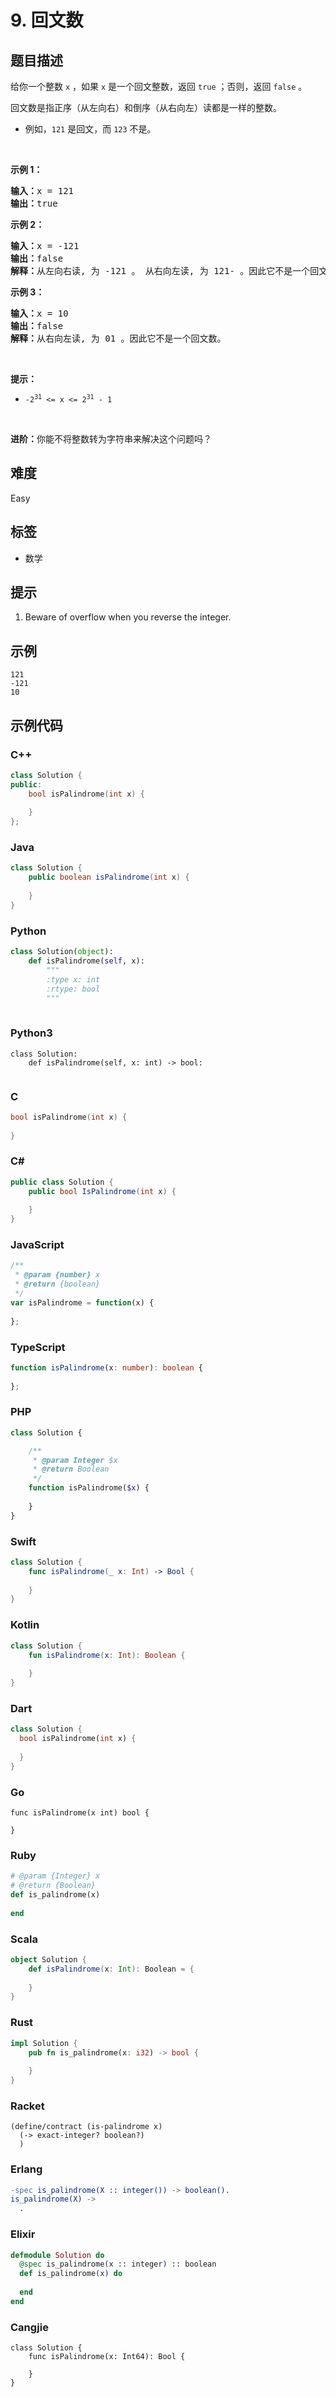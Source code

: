 # 9. 回文数

## 题目描述

<p>给你一个整数 <code>x</code> ，如果 <code>x</code> 是一个回文整数，返回 <code>true</code> ；否则，返回 <code>false</code> 。</p>

<p><span data-keyword="palindrome-integer">回文数</span>是指正序（从左向右）和倒序（从右向左）读都是一样的整数。</p>

<ul>
	<li>例如，<code>121</code> 是回文，而 <code>123</code> 不是。</li>
</ul>

<p>&nbsp;</p>

<p><strong>示例 1：</strong></p>

<pre>
<strong>输入：</strong>x = 121
<strong>输出：</strong>true
</pre>

<p><strong>示例&nbsp;2：</strong></p>

<pre>
<strong>输入：</strong>x = -121
<strong>输出：</strong>false
<strong>解释：</strong>从左向右读, 为 -121 。 从右向左读, 为 121- 。因此它不是一个回文数。
</pre>

<p><strong>示例 3：</strong></p>

<pre>
<strong>输入：</strong>x = 10
<strong>输出：</strong>false
<strong>解释：</strong>从右向左读, 为 01 。因此它不是一个回文数。
</pre>

<p>&nbsp;</p>

<p><strong>提示：</strong></p>

<ul>
	<li><code>-2<sup>31</sup>&nbsp;&lt;= x &lt;= 2<sup>31</sup>&nbsp;- 1</code></li>
</ul>

<p>&nbsp;</p>

<p><strong>进阶：</strong>你能不将整数转为字符串来解决这个问题吗？</p>


## 难度

Easy

## 标签

- 数学

## 提示

1. Beware of overflow when you reverse the integer.

## 示例

```
121
-121
10
```

## 示例代码

### C++

```cpp
class Solution {
public:
    bool isPalindrome(int x) {
        
    }
};
```

### Java

```java
class Solution {
    public boolean isPalindrome(int x) {
        
    }
}
```

### Python

```python
class Solution(object):
    def isPalindrome(self, x):
        """
        :type x: int
        :rtype: bool
        """
        
```

### Python3

```python3
class Solution:
    def isPalindrome(self, x: int) -> bool:
        
```

### C

```c
bool isPalindrome(int x) {
    
}
```

### C#

```csharp
public class Solution {
    public bool IsPalindrome(int x) {
        
    }
}
```

### JavaScript

```javascript
/**
 * @param {number} x
 * @return {boolean}
 */
var isPalindrome = function(x) {
    
};
```

### TypeScript

```typescript
function isPalindrome(x: number): boolean {
    
};
```

### PHP

```php
class Solution {

    /**
     * @param Integer $x
     * @return Boolean
     */
    function isPalindrome($x) {
        
    }
}
```

### Swift

```swift
class Solution {
    func isPalindrome(_ x: Int) -> Bool {
        
    }
}
```

### Kotlin

```kotlin
class Solution {
    fun isPalindrome(x: Int): Boolean {
        
    }
}
```

### Dart

```dart
class Solution {
  bool isPalindrome(int x) {
    
  }
}
```

### Go

```golang
func isPalindrome(x int) bool {
    
}
```

### Ruby

```ruby
# @param {Integer} x
# @return {Boolean}
def is_palindrome(x)
    
end
```

### Scala

```scala
object Solution {
    def isPalindrome(x: Int): Boolean = {
        
    }
}
```

### Rust

```rust
impl Solution {
    pub fn is_palindrome(x: i32) -> bool {
        
    }
}
```

### Racket

```racket
(define/contract (is-palindrome x)
  (-> exact-integer? boolean?)
  )
```

### Erlang

```erlang
-spec is_palindrome(X :: integer()) -> boolean().
is_palindrome(X) ->
  .
```

### Elixir

```elixir
defmodule Solution do
  @spec is_palindrome(x :: integer) :: boolean
  def is_palindrome(x) do
    
  end
end
```

### Cangjie

```cangjie
class Solution {
    func isPalindrome(x: Int64): Bool {

    }
}
```

